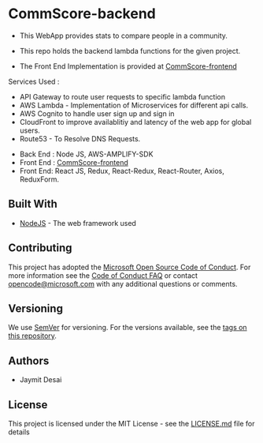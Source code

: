 # CommScore-backend
- This WebApp provides stats to compare people in a community.

- This repo holds the backend lambda functions for the given project.
- The Front End Implementation is provided at [CommScore-frontend](https://www.github.com/jaymit123/CommScore-frontend)


Services Used :

- API Gateway to route user requests to specific lambda function
- AWS Lambda - Implementation of Microservices for different api calls.
- AWS Cognito to handle user sign up and sign in
- CloudFront to improve availablitiy and latency of the web app for global users.
- Route53 - To Resolve DNS Requests.

* Back End : Node JS, AWS-AMPLIFY-SDK
* Front End : [CommScore-frontend](https://www.github.com/jaymit123/CommScore-frontend)
* Front End: React JS, Redux, React-Redux, React-Router, Axios, ReduxForm.


## Built With

* [NodeJS](https://nodejs.org/en/) - The web framework used

## Contributing

This project has adopted the [Microsoft Open Source Code of Conduct](https://opensource.microsoft.com/codeofconduct/). For more information see the [Code of Conduct FAQ](https://opensource.microsoft.com/codeofconduct/faq/) or contact [opencode@microsoft.com](mailto:opencode@microsoft.com) with any additional questions or comments.

## Versioning
We use [SemVer](http://semver.org/) for versioning. For the versions available, see the [tags on this repository](https://github.com/your/project/tags). 

## Authors

* Jaymit Desai



## License

This project is licensed under the MIT License - see the [LICENSE.md](LICENSE.md) file for details

